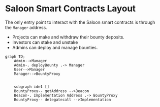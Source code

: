 # Saloon Smart Contracts Layout

The only entry point to interact with the Saloon smart contracts is through the `Manager` address.

- Projects can make and withdraw their bounty deposits.
- Investors can stake and unstake
- Admins can deploy and manage bounties.

```mermaid
graph TD;
    Admin-->Manager
    Admin-. deployBounty .-> Manager
    User-->Manager
    Manager-->BountyProxy


    subgraph ide1 []
    BountyProxy-- getAddress -->Beacon
    Beacon-. Implementation Address .-> BountyProxy
    BountyProxy-- delegatecall -->Implementation
```
